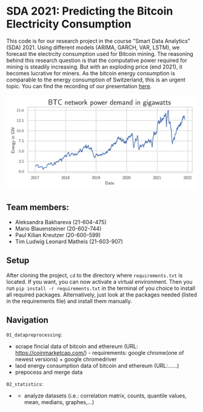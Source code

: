 # SDA 2021: Predicting the Bitcoin Electricity Consumption

This code is for our research project in the course "Smart Data Analytics" (SDA) 2021. Using different models (ARIMA, GARCH, VAR, LSTM), we forecast the electrcity consumption used for Bitcoin mining. The reasoning behind this research question is that the computative power required for mining is steadily increasing. But with an exploding price (end 2021), it becomes lucrative for miners. As the bitcoin energy consumption is comparable to the energy consumption of Switzerland, this is an urgent topic. You can find the recording of our presentation [here](REPLACE).

![image info](./images/energy_transparent.png)

## Team members:
* Aleksandra Bakhareva (21-604-475) 
* Mario Blauensteiner (20-602-744) 
* Paul Kilian Kreutzer (20-600-599) 
* Tim Ludwig Leonard Matheis (21-603-907) 

## Setup

After cloning the project, `cd` to the directory where `requirements.txt` is located. If you want, you can now activate a virtual environment. Then you run `pip install -r requirements.txt` in the terminal of you choice to install all required packages. Alternatively, just look at the packages needed (listed in the requirements file) and install them manually.

## Navigation

`01_datapreprocessing`:
- scrape fincial data of bitcoin and ethereum (URL: https://coinmarketcap.com/) - requirements: google chrome(one of newest versions) + google chromedriver
- laod energy consumption data of bitcoin and ethereum (URL:......)
- prepocess and merge data

`02_statistics`:
- - analyze datasets (i.e.: correlation matrix, counts, quantile values, mean, medians, graphes,...)

